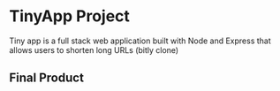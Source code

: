 # TinyApp Project

Tiny app is a full stack web application built with Node and Express that allows users to shorten long URLs (bitly clone)

## Final Product
